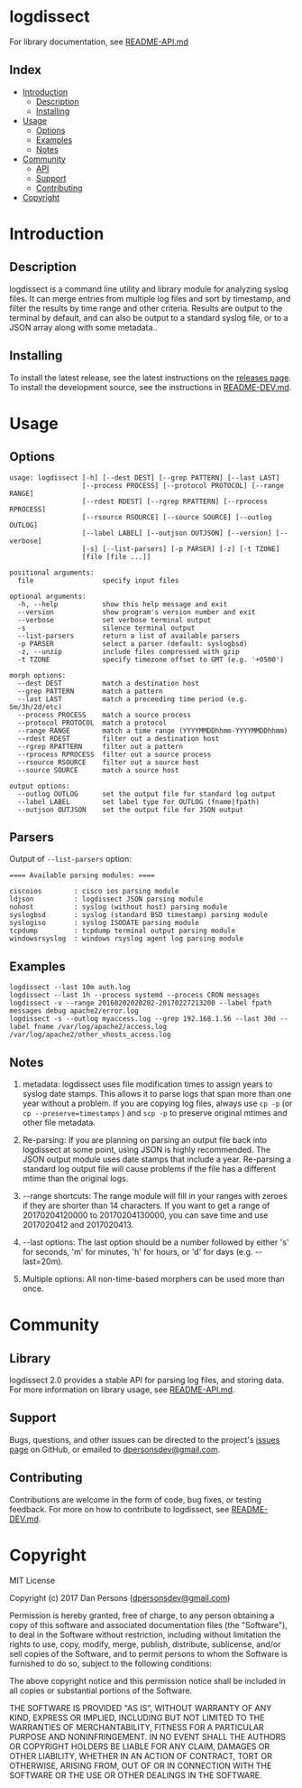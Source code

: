# logdissect
For library documentation, see [README-API.md](README-API.md)

## Index

- [Introduction](#introduction)
  - [Description](#description)
  - [Installing](#installing)
- [Usage](#usage)
  - [Options](#options)
  - [Examples](#examples)
  - [Notes](#notes)
- [Community](#community)
  - [API](#api)
  - [Support](#support)
  - [Contributing](#contributing)
- [Copyright](#copyright)


# Introduction


## Description
logdissect is a command line utility and library module for analyzing syslog files. It can merge entries from multiple log files and sort by timestamp, and filter the results by time range and other criteria. Results are output to the terminal by default, and can also be output to a standard syslog file, or to a JSON array along with some metadata..

## Installing
To install the latest release, see the latest instructions on the [releases page](https://github.com/dogoncouch/logdissect/releases). To install the development source, see the instructions in [README-DEV.md](README-DEV.md).

# Usage

## Options

    usage: logdissect [-h] [--dest DEST] [--grep PATTERN] [--last LAST]
                      [--process PROCESS] [--protocol PROTOCOL] [--range RANGE]
                      [--rdest RDEST] [--rgrep RPATTERN] [--rprocess RPROCESS]
                      [--rsource RSOURCE] [--source SOURCE] [--outlog OUTLOG]
                      [--label LABEL] [--outjson OUTJSON] [--version] [--verbose]
                      [-s] [--list-parsers] [-p PARSER] [-z] [-t TZONE]
                      [file [file ...]]
    
    positional arguments:
      file                 specify input files
    
    optional arguments:
      -h, --help           show this help message and exit
      --version            show program's version number and exit
      --verbose            set verbose terminal output
      -s                   silence terminal output
      --list-parsers       return a list of available parsers
      -p PARSER            select a parser (default: syslogbsd)
      -z, --unzip          include files compressed with gzip
      -t TZONE             specify timezone offset to GMT (e.g. '+0500')
    
    morph options:
      --dest DEST          match a destination host
      --grep PATTERN       match a pattern
      --last LAST          match a preceeding time period (e.g. 5m/3h/2d/etc)
      --process PROCESS    match a source process
      --protocol PROTOCOL  match a protocol
      --range RANGE        match a time range (YYYYMMDDhhmm-YYYYMMDDhhmm)
      --rdest RDEST        filter out a destination host
      --rgrep RPATTERN     filter out a pattern
      --rprocess RPROCESS  filter out a source process
      --rsource RSOURCE    filter out a source host
      --source SOURCE      match a source host
    
    output options:
      --outlog OUTLOG      set the output file for standard log output
      --label LABEL        set label type for OUTLOG (fname|fpath)
      --outjson OUTJSON    set the output file for JSON output

## Parsers
Output of `--list-parsers` option:
```
==== Available parsing modules: ====

ciscoios        : cisco ios parsing module
ldjson          : logdissect JSON parsing module
nohost          : syslog (without host) parsing module
syslogbsd       : syslog (standard BSD timestamp) parsing module
syslogiso       : syslog ISODATE parsing module
tcpdump         : tcpdump terminal output parsing module
windowsrsyslog  : windows rsyslog agent log parsing module
```

## Examples
    
    logdissect --last 10m auth.log
    logdissect --last 1h --process systemd --process CRON messages
    logdissect -v --range 20160202020202-20170227213200 --label fpath messages debug apache2/error.log
    logdissect -s --outlog myaccess.log --grep 192.168.1.56 --last 30d --label fname /var/log/apache2/access.log /var/log/apache2/other_vhosts_access.log

## Notes
1. metadata: logdissect uses file modification times to assign years to syslog date stamps. This allows it to parse logs that span more than one year without a problem. If you are copying log files, always use `` cp -p `` (or `` cp --preserve=timestamps `` ) and `` scp -p `` to preserve original mtimes and other file metadata.

2. Re-parsing: If you are planning on parsing an output file back into logdissect at some point, using JSON is highly recommended. The JSON output module uses date stamps that include a year. Re-parsing a standard log output file will cause problems if the file has a different mtime than the original logs.

3. --range shortcuts: The range module will fill in your ranges with zeroes if they are shorter than 14 characters. If you want to get a range of 20170204120000 to 20170204130000, you can save time and use 2017020412 and 2017020413.

4. --last options: The last option should be a number followed by either 's' for seconds, 'm' for minutes, 'h' for hours, or 'd' for days (e.g. --last=20m).

5. Multiple options: All non-time-based morphers can be used more than once.

# Community

## Library
logdissect 2.0 provides a stable API for parsing log files, and storing data. For more information on library usage, see  [README-API.md](README-API.md).

## Support
Bugs, questions, and other issues can be directed to the project's [issues page](https://github.com/dogoncouch/logdissect/issues) on GitHub, or emailed to [dpersonsdev@gmail.com](mailto:dpersonsdev@gmail.com).

## Contributing
Contributions are welcome in the form of code, bug fixes, or testing feedback. For more on how to contribute to logdissect, see [README-DEV.md](README-DEV.md).


# Copyright
MIT License

Copyright (c) 2017 Dan Persons (dpersonsdev@gmail.com)

Permission is hereby granted, free of charge, to any person obtaining a copy
of this software and associated documentation files (the "Software"), to deal
in the Software without restriction, including without limitation the rights
to use, copy, modify, merge, publish, distribute, sublicense, and/or sell
copies of the Software, and to permit persons to whom the Software is
furnished to do so, subject to the following conditions:

The above copyright notice and this permission notice shall be included in all
copies or substantial portions of the Software.

THE SOFTWARE IS PROVIDED "AS IS", WITHOUT WARRANTY OF ANY KIND, EXPRESS OR
IMPLIED, INCLUDING BUT NOT LIMITED TO THE WARRANTIES OF MERCHANTABILITY,
FITNESS FOR A PARTICULAR PURPOSE AND NONINFRINGEMENT. IN NO EVENT SHALL THE
AUTHORS OR COPYRIGHT HOLDERS BE LIABLE FOR ANY CLAIM, DAMAGES OR OTHER
LIABILITY, WHETHER IN AN ACTION OF CONTRACT, TORT OR OTHERWISE, ARISING FROM,
OUT OF OR IN CONNECTION WITH THE SOFTWARE OR THE USE OR OTHER DEALINGS IN THE
SOFTWARE.
